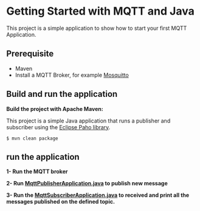 # Getting Started with MQTT and Java

This project is a simple application to show how to start your first MQTT Application.

## Prerequisite

* Maven
* Install a MQTT Broker, for example [Mosquitto](https://mosquitto.org/)

## Build and run the application

**Build the project with Apache Maven:**

This project is a simple Java application that runs a publisher and subscriber using
the [Eclipse Paho library](https://eclipse.org/paho/).

```
$ mvn clean package
```

## run the application

**1- Run the MQTT broker**

**2- Run [MqttPublisherApplication.java](src%2Fmain%2Fjava%2Fcom%2Fmqtt%2Fsample%2FMqttPublisherApplication.java) to
publish new message**

**3- Run the [MqttSubscriberApplication.java](src%2Fmain%2Fjava%2Fcom%2Fmqtt%2Fsample%2FMqttSubscriberApplication.java)
to received and print all the messages published on the defined topic.**

